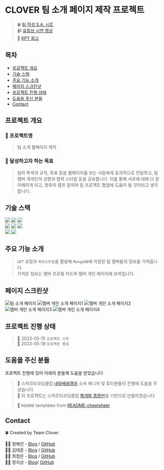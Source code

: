 # CLOVER 팀 소개 페이지 제작 프로젝트
> 🍀 [팀 작성 S.A. 시트](https://teamsparta.notion.site/B-6-S-A-5c59f43592df49c3aa81c78e5e651135)<br>
> 📹 [유튜브 시연 영상](https://youtu.be/RvyyM1NGqc8)<br>
> 📝 [KPT 회고](https://teamsparta.notion.site/KPT-d7cb9b5055474f07a1a4bfc3eb13c114)

## 목차
* [프로젝트 개요](#프로젝트-개요)
* [기술 스택](#기술-스택)
* [주요 기능 소개](#주요-기능-소개)
* [페이지 스크린샷](#페이지-스크린샷)
* [프로젝트 진행 상태](#프로젝트-진행-상태)
* [도움을 주신 분들](#도움을-주신-분들)
* [Contact](#contact)
<!-- * [License](#license) -->


## 프로젝트 개요
### 📛 프로젝트명
> 팀 소개 웹페이지 제작

### 🥅 달성하고자 하는 목표 
> 팀의 특색과 규칙, 목표 등을 웹페이지를 보는 사람에게 효과적으로 전달하고, 팀 멤버 개개인의 성향과 협력 스타일 등을 공유합니다. 이를 통해 서로에 대해 더 잘 이해하게 되고, 향후의 캠프 참여와 팀 프로젝트 협업에 도움이 될 것이라고 생각합니다.



## 기술 스택
<div align=left>
<img src="https://img.shields.io/badge/html5-E34F26?style=for-the-badge&logo=html5&logoColor=white">
<img src="https://img.shields.io/badge/css-1572B6?style=for-the-badge&logo=css3&logoColor=white">
<img src="https://img.shields.io/badge/javascript-F7DF1E?style=for-the-badge&logo=javascript&logoColor=black">
 <br>
<img src="https://img.shields.io/badge/python-3776AB?style=for-the-badge&logo=python&logoColor=white">
<img src="https://img.shields.io/badge/flask-000000?style=for-the-badge&logo=flask&logoColor=white">
<img src="https://img.shields.io/badge/mongoDB-47A248?style=for-the-badge&logo=MongoDB&logoColor=white">
 <br>
<img src="https://img.shields.io/badge/bootstrap-7952B3?style=for-the-badge&logo=bootstrap&logoColor=white">
<img src="https://img.shields.io/badge/github-181717?style=for-the-badge&logo=github&logoColor=white">
</div>

## 주요 기능 소개
> `GET` 요청과 `쿼리스트링`을 활용해 `MongoDB`에 저장된 팀 멤버들의 정보를 가져옵니다. <br>
> 가져온 정보는 멤버 프로필 카드와 멤버 개인 페이지에 보여집니다.

## 페이지 스크린샷
![팀 소개 페이지](https://i.postimg.cc/tgkF56PH/localhost-5000-team-2.png)
![멤버 개인 소개 페이지1](https://i.postimg.cc/HLrMCkPq/localhost-5000-member-id-6462ea336d8b805049285d4e.png)
![멤버 개인 소개 페이지2](https://i.postimg.cc/qvPJzB7V/localhost-5000-member-id-646439f43b01cab626266a6e.png)
![멤버 개인 소개 페이지3](https://i.postimg.cc/DZF7PCsx/localhost-5000-member-id-64643f543b01cab626266a6f.png)
![멤버 개인 소개 페이지4](https://i.postimg.cc/nLqH78ss/localhost-5000-member-id-6464401d3b01cab626266a71.png)


## 프로젝트 진행 상태
> 🚩 2023-05-15 `프로젝트 시작`<br>
> 🚩 2023-05-19 `프로젝트 종료`
 

## 도움을 주신 분들
프로젝트 진행에 있어 아래의 분들께 도움을 받았습니다 <br>

> 🤝 스파르타코딩클럽 [내일배움캠프](https://nbcamp.spartacodingclub.kr/) 소속 매니저 및 튜터분들이 진행에 도움을 주셨습니다<br>
> 🤝 이 프로젝트는 스파르타코딩클럽 [웹개발 종합반](https://spartacodingclub.kr/online/web)을 기반으로 만들어졌습니다<br>
> 
> 🤝 `README` templates from [README-cheetsheet](https://github.com/ritaly/README-cheatsheet)


## Contact
🍀 Created by Team Clover.<br><br>
👩‍💻 정해인 - [Blog](https://haeinj-backend-study.tistory.com/) / [GitHub](https://github.com/haeinjung3)<br>
👨‍💻 김태훈 - [Blog](https://skillazit.tistory.com/) / [GitHub](https://github.com/sxi8022)<br>
👩‍💻 최정은 - [Blog](https://velog.io/@temprmn) / [GitHub](https://github.com/jungeun5-choi/)<br>
👨‍💻 정지상 - [Blog](https://jjsjjs9.tistory.com/)/ [GitHub](https://github.com/jjsjjs9/)<br>

